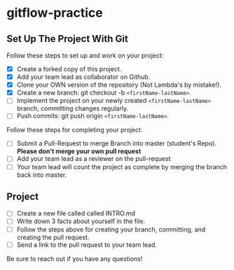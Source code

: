 # gitflow-practice

## Set Up The Project With Git

Follow these steps to set up and work on your project:

- [x] Create a forked copy of this project.
- [x] Add your team lead as collaborator on Github.
- [x] Clone your OWN version of the repository (Not Lambda's by mistake!).
- [x] Create a new branch: git checkout -b `<firstName-lastName>`.
- [ ] Implement the project on your newly created `<firstName-lastName>` branch, committing changes regularly.
- [ ] Push commits: git push origin `<firstName-lastName>`.

Follow these steps for completing your project.

- [ ] Submit a Pull-Request to merge <firstName-lastName> Branch into master (student's Repo). **Please don't merge your own pull request**
- [ ] Add your team lead as a reviewer on the pull-request
- [ ] Your team lead will count the project as complete by merging the branch back into master.

## Project

- [ ] Create a new file called called INTRO.md
- [ ] Write down 3 facts about yourself in the file.
- [ ] Follow the steps above for creating your branch, committing, and creating the pull request.
- [ ] Send a link to the pull request to your team lead.

Be sure to reach out if you have any questions!

